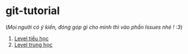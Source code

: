 # git-tutorial
(*Mọi người có ý kiến, đóng góp gì cho mình thì vào phần Issues nhé ! :3*)

1.  [Level tiểu học](https://github.com/Avocado0595/git-tutorial/blob/main/lecture01/lecture01.md)
2.  [Level trung học](https://github.com/Avocado0595/git-tutorial/blob/main/lecture02/lecture02.md)
